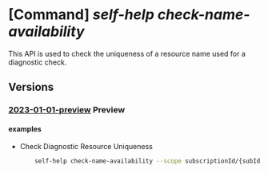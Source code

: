 # [Command] _self-help check-name-availability_

This API is used to check the uniqueness of a resource name used for a diagnostic check.

## Versions

### [2023-01-01-preview](/Resources/mgmt-plane/L3tzY29wZX0vcHJvdmlkZXJzL21pY3Jvc29mdC5oZWxwL2NoZWNrbmFtZWF2YWlsYWJpbGl0eQ==/2023-01-01-preview.xml) **Preview**

<!-- mgmt-plane /{scope}/providers/microsoft.help/checknameavailability 2023-01-01-preview -->

#### examples

- Check Diagnostic Resource Uniqueness
    ```bash
        self-help check-name-availability --scope subscriptionId/{subId} --name {diagnostic-name} --type 'Microsoft.Help/diagnostics'
    ```
